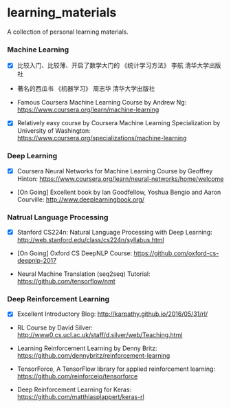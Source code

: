 # learning_materials

A collection of personal learning materials.


### Machine Learning

- [x] 比较入门、比较薄、开启了数学大门的 《统计学习方法》 李航 清华大学出版社 

* 著名的西瓜书 《机器学习》 周志华 清华大学出版社

* Famous Coursera Machine Learning Course by Andrew Ng: https://www.coursera.org/learn/machine-learning

- [x] Relatively easy course by Coursera Machine Learning Specialization by University of Washington: https://www.coursera.org/specializations/machine-learning


### Deep Learning

- [x] Coursera Neural Networks for Machine Learning Course by Geoffrey Hinton: https://www.coursera.org/learn/neural-networks/home/welcome

- [On Going] Excellent book <Deep Learning> by Ian Goodfellow, Yoshua Bengio and Aaron Courville: http://www.deeplearningbook.org/


### Natrual Language Processing

- [x] Stanford CS224n: Natural Language Processing with Deep Learning: http://web.stanford.edu/class/cs224n/syllabus.html

- [On Going] Oxford CS DeepNLP Course: https://github.com/oxford-cs-deepnlp-2017

* Neural Machine Translation (seq2seq) Tutorial: https://github.com/tensorflow/nmt


### Deep Reinforcement Learning

- [x] Excellent Introductory Blog: http://karpathy.github.io/2016/05/31/rl/

* RL Course by David Silver: http://www0.cs.ucl.ac.uk/staff/d.silver/web/Teaching.html

* Learning Reinforcement Learning by Denny Britz: https://github.com/dennybritz/reinforcement-learning

* TensorForce, A TensorFlow library for applied reinforcement learning: https://github.com/reinforceio/tensorforce

* Deep Reinforcement Learning for Keras: https://github.com/matthiasplappert/keras-rl
